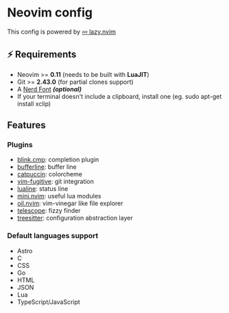 # Neovim config

This config is powered by [💤 lazy.nvim](https://github.com/folke/lazy.nvim)

## ⚡️ Requirements

- Neovim >= **0.11** (needs to be built with **LuaJIT**)
- Git >= **2.43.0** (for partial clones support)
- A [Nerd Font](https://www.nerdfonts.com/) **_(optional)_**
- If your terminal doesn't include a clipboard, install one (eg. sudo apt-get install xclip)

## Features

### Plugins

- [blink.cmp](https://github.com/saghen/blink.cmp): completion plugin
- [bufferline](https://github.com/akinsho/bufferline.nvim): buffer line
- [catpuccin](https://github.com/catppuccin/nvim): colorcheme
- [vim-fugitive](https://github.com/tpope/vim-fugitive): git integration
- [lualine](https://github.com/nvim-lualine/lualine.nvim): status line
- [mini.nvim](https://github.com/echasnovski/mini.nvim): useful lua modules
- [oil.nvim](https://github.com/stevearc/oil.nvim): vim-vinegar like file explorer
- [telescope](https://github.com/nvim-telescope/telescope.nvim): fizzy finder
- [treesitter](https://github.com/nvim-treesitter/nvim-treesitter): configuration abstraction layer

### Default languages support

- Astro
- C
- CSS
- Go
- HTML
- JSON
- Lua
- TypeScript/JavaScript

